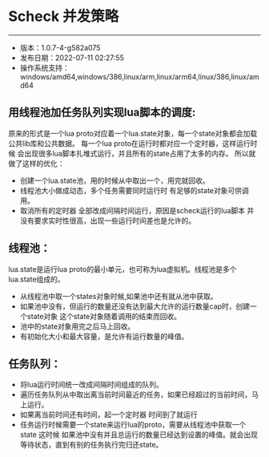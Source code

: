 # Scheck 并发策略
--- 

- 版本：1.0.7-4-g582a075
- 发布日期：2022-07-11 02:27:55
- 操作系统支持：windows/amd64,windows/386,linux/arm,linux/arm64,linux/386,linux/amd64

## 用线程池加任务队列实现lua脚本的调度:

原来的形式是一个lua proto对应着一个lua.state对象，每一个state对象都会加载公共lib库和公共数据。
每一个lua proto在运行时都对应一个定时器，这样运行时候 会出现很多lua脚本扎堆式运行，并且所有的state占用了太多的内存。
所以就做了这样的优化：
- 创建一个lua.state池，用的时候从中取出一个，用完就回收。
- 线程池大小做成动态，多个任务需要同时运行时 有足够的state对象可供调用。
- 取消所有的定时器 全部改成间隔时间运行，原因是scheck运行的lua脚本 并没有要求实时性很高，出现一些运行时间差也是允许的。

## 线程池：

 lua.state是运行lua proto的最小单元，也可称为lua虚拟机。线程池是多个lua.state组成的。
- 从线程池中取一个states对象时候,如果池中还有就从池中获取。
- 如果池中没有，但运行的数量还没有达到最大允许的运行数量cap时，创建一个state对象 这个state对象随着调用的结束而回收。
- 池中的state对象用完之后马上回收。
- 有初始化大小和最大容量，是允许有运行数量的峰值。

## 任务队列：

- 将lua运行时间统一改成间隔时间组成的队列。
- 遍历任务队列从中取出离当前时间最近的任务，如果已经超过的当前时间，马上运行。
- 如果离当前时间还有时间，起一个定时器 时间到了就运行
- 任务运行时候需要一个state来运行lua的proto，需要从线程池中获取一个state 这时候 如果池中没有并且总运行的数量已经达到设置的峰值。就会出现等待状态，直到有别的任务执行完归还state。


